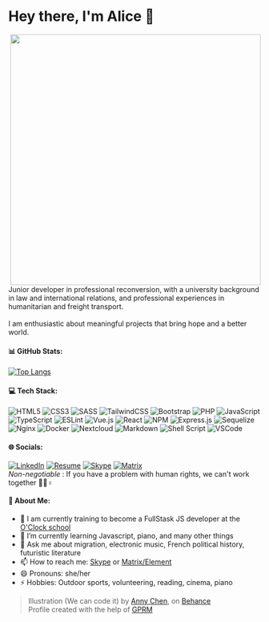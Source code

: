 <h1 align="left"> Hey there, I'm Alice 🦄 </h1>
<img align="right" width="500" src="https://pbs.twimg.com/media/DG95aO7VwAArm69?format=jpg&name=large">


Junior developer in professional reconversion, with a university background in law and international relations, and professional experiences in humanitarian and freight transport.<br><br>I am enthusiastic about meaningful projects that bring hope and a better world.

#### 📊 GitHub Stats:
[![Top Langs](https://github-readme-stats.vercel.app/api/top-langs/?username=aliceout&count-private=true&theme=transparent&langs_count=6&layout=compact&hide_progress=true)](https://github.com/anuraghazra/github-readme-stats)

#### 💻 Tech Stack:
![HTML5](https://img.shields.io/badge/html5-%23E34F26.svg?style=flat&logo=html5&logoColor=white) ![CSS3](https://img.shields.io/badge/css3-%231572B6.svg?style=flat&logo=css3&logoColor=white) ![SASS](https://img.shields.io/badge/SASS-hotpink.svg?style=flat&logo=SASS&logoColor=white) ![TailwindCSS](https://img.shields.io/badge/tailwindcss-%2338B2AC.svg?style=flat&logo=tailwind-css&logoColor=white) ![Bootstrap](https://img.shields.io/badge/Bootstrap-563D7C?style=flat&logo=bootstrap&logoColor=white) ![PHP](https://img.shields.io/badge/php-%23777BB4.svg?style=flat&logo=php&logoColor=white) ![JavaScript](https://img.shields.io/badge/javascript-%23323330.svg?style=flat&logo=javascript&logoColor=%23F7DF1E) ![TypeScript](https://img.shields.io/badge/typescript-%23007ACC.svg?style=flat&logo=typescript&logoColor=white) ![ESLint](https://img.shields.io/badge/ESLint-4B3263?style=flat&logo=eslint&logoColor=white) ![Vue.js](https://img.shields.io/badge/Vue.js-4FC08D?style=flat&logo=vuedotjs&logoColor=white) ![React](https://img.shields.io/badge/react-%2320232a.svg?style=flat&logo=react&logoColor=%2361DAFB) ![NPM](https://img.shields.io/badge/NPM-%23000000.svg?style=flat&logo=npm&logoColor=white) ![Express.js](https://img.shields.io/badge/express.js-%23404d59.svg?style=flat&logo=express&logoColor=%2361DAFB) ![Sequelize](https://img.shields.io/badge/sequelize-323330?style=flat&logo=sequelize&logoColor=blue) ![Nginx](https://img.shields.io/badge/nginx-%23009639.svg?style=flat&logo=nginx&logoColor=white) ![Docker](https://img.shields.io/badge/docker-%230db7ed.svg?style=flat&logo=docker&logoColor=white) ![Nextcloud](https://img.shields.io/badge/Nextcloud-0082C9?style=flat&logo=Nextcloud&logoColor=white) ![Markdown](https://img.shields.io/badge/markdown-%23000000.svg?style=flat&logo=markdown&logoColor=white) ![Shell Script](https://img.shields.io/badge/shell_script-%23121011.svg?style=flat&logo=gnu-bash&logoColor=white) ![VSCode]( 	https://img.shields.io/badge/Visual_Studio_Code-0078D4?style=flat&logo=visual%20studio%20code&logoColor=white) 

   
#### 🌐 Socials:
[![LinkedIn](https://img.shields.io/badge/LinkedIn-%230077B5.svg?logo=linkedin&logoColor=white)](https://linkedin.com/in/aliceOsdel) 
[![Resume](https://img.shields.io/badge/-Resume-E15718?logo=ReadMe&logoColor=white)](https://aliceosdel.work)
[![Skype](https://img.shields.io/badge/skype-00AFF0?style=flat&logo=Skype&logoColor=white)](https://join.skype.com/invite/II99wpbBBR78)
[![Matrix](https://img.shields.io/badge/matrix-000000?style=flat&logo=Matrix&logoColor=white)](https://matrix.to/#/@lilioux:matrix.org)
<br/>
*Non-negotiable* : If you have a problem with human rights, we can't work together 🏳️‍🌈♀️ 

#### 💫 About Me:
- 🔭 I am currently training to become a FullStask JS developer at the [O'Clock school](https://oclock.io/formations/developpeur-web-fullstack-javascript)
- 🌱 I’m currently learning Javascript, piano, and many other things 
- 💬 Ask me about migration, electronic music, French political history, futuristic literature
- 📫 How to reach me: [Skype](https://join.skype.com/invite/II99wpbBBR78) or [Matrix/Element](https://matrix.to/#/@lilioux:matrix.org)
- 😄 Pronouns: she/her
- ⚡ Hobbies: Outdoor sports, volunteering, reading, cinema, piano 

> Illustration (We can code it) by [Anny Chen](https://twitter.com/followanny), on  [Behance](https://www.behance.net/gallery/53402991/Girls-Who-Code-T-Shirt?locale=fr_FR)<br/>
> Profile created with the help of [GPRM](https://gprm.itsvg.in)
